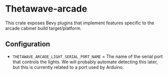 # Thetawave-arcade

This crate exposes Bevy plugins that implement features specific to the arcade cabinet build target/platform.


## Configuration

- `THETAWAVE_ARCADE_LIGHT_SERIAL_PORT_NAME` = The name of the serial port that controls the lights. We will probably
  automate detecting this later, but this is currently related to a port used by Arduino.
